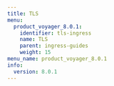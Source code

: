 ```yaml
---
title: TLS
menu:
  product_voyager_8.0.1:
    identifier: tls-ingress
    name: TLS
    parent: ingress-guides
    weight: 15
menu_name: product_voyager_8.0.1
info:
  version: 8.0.1
---
```


